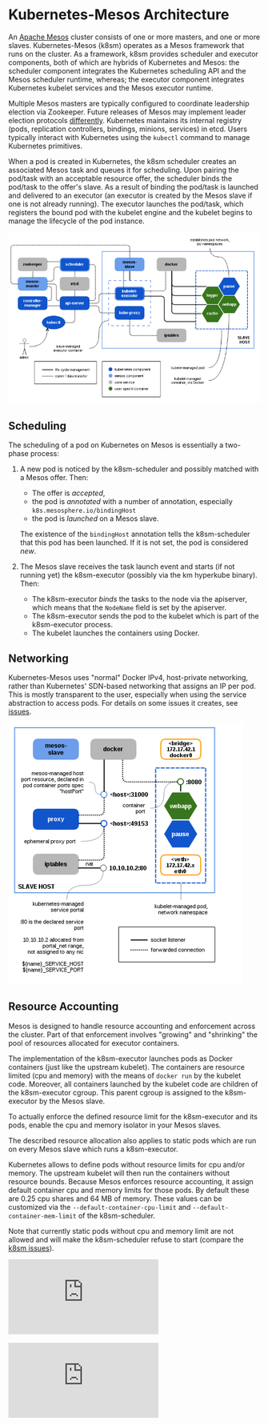 # Kubernetes-Mesos Architecture

An [Apache Mesos][1] cluster consists of one or more masters, and one or more slaves.
Kubernetes-Mesos (k8sm) operates as a Mesos framework that runs on the cluster.
As a framework, k8sm provides scheduler and executor components, both of which are hybrids of Kubernetes and Mesos:
the scheduler component integrates the Kubernetes scheduling API and the Mesos scheduler runtime, whereas;
the executor component integrates Kubernetes kubelet services and the Mesos executor runtime.

Multiple Mesos masters are typically configured to coordinate leadership election via Zookeeper.
Future releases of Mesos may implement leader election protocols [differently][2].
Kubernetes maintains its internal registry (pods, replication controllers, bindings, minions, services) in etcd.
Users typically interact with Kubernetes using the `kubectl` command to manage Kubernetes primitives.

When a pod is created in Kubernetes, the k8sm scheduler creates an associated Mesos task and queues it for scheduling.
Upon pairing the pod/task with an acceptable resource offer, the scheduler binds the pod/task to the offer's slave.
As a result of binding the pod/task is launched and delivered to an executor (an executor is created by the Mesos slave if one is not already running).
The executor launches the pod/task, which registers the bound pod with the kubelet engine and the kubelet begins to manage the lifecycle of the pod instance.

![Architecture Diagram](architecture.png)

## Scheduling

The scheduling of a pod on Kubernetes on Mesos is essentially a two-phase process:

1. A new pod is noticed by the k8sm-scheduler and possibly matched with a
   Mesos offer. Then:

   - The offer is *accepted*,
   - the pod is *annotated* with a number of annotation, especially `k8s.mesosphere.io/bindingHost`
   - the pod is *launched* on a Mesos slave.

   The existence of the `bindingHost` annotation tells the k8sm-scheduler that this pod has been launched. If it is not set, the pod is considered *new*.

2. The Mesos slave receives the task launch event and starts (if not running yet) the k8sm-executor (possibly via the km hyperkube binary). Then:

    - The k8sm-executor *binds* the tasks to the node via the apiserver, which means that the `NodeName` field is set by the apiserver.
    - The k8sm-executor sends the pod to the kubelet which is part of the k8sm-executor process.
    - The kubelet launches the containers using Docker.

## Networking

Kubernetes-Mesos uses "normal" Docker IPv4, host-private networking, rather than Kubernetes' SDN-based networking that assigns an IP per pod. This is mostly transparent to the user, especially when using the service abstraction to access pods. For details on some issues it creates, see [issues][3].

![Network Diagram](networking.png)

## Resource Accounting

Mesos is designed to handle resource accounting and enforcement across the cluster. Part of that enforcement involves "growing" and "shrinking" the pool of resources allocated for executor containers.

The implementation of the k8sm-executor launches pods as Docker containers (just like the upstream kubelet). The containers are resource limited (cpu and memory) with the means of `docker run` by the kubelet code. Moreover, all containers launched by the kubelet code are children of the k8sm-executor cgroup. This parent cgroup is assigned to the k8sm-executor by the Mesos slave.

To actually enforce the defined resource limit for the k8sm-executor and its pods, enable the cpu and memory isolator in your Mesos slaves.

The described resource allocation also applies to static pods which are run on every Mesos slave which runs a  k8sm-executor.

Kubernetes allows to define pods without resource limits for cpu and/or memory. The upstream kubelet will then run the containers without resource bounds. Because Mesos enforces resource accounting, it assign default container cpu and memory limits for those pods. By default these are 0.25 cpu shares and 64 MB of memory. These values can be customized via the `--default-container-cpu-limit` and `--default-container-mem-limit` of the k8sm-scheduler.

Note that currently static pods without cpu and memory limit are not allowed and will make the k8sm-scheduler refuse to start (compare the [k8sm issues](issues.md)).

[1]: http://mesos.apache.org/
[2]: https://issues.apache.org/jira/browse/MESOS-1806
[3]: issues.md#service-endpoints

[![Analytics](https://kubernetes-site.appspot.com/UA-36037335-10/GitHub/contrib/mesos/docs/README.md?pixel)]()


[![Analytics](https://kubernetes-site.appspot.com/UA-36037335-10/GitHub/contrib/mesos/docs/architecture.md?pixel)]()
